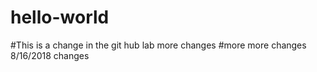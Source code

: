 # hello-world
#This is a change in the git hub lab
more changes
#more more changes
8/16/2018 changes
